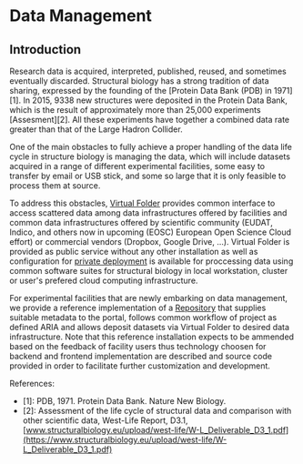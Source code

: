 # Data Management

## Introduction

  
Research data is acquired, interpreted, published, reused, and sometimes eventually discarded. Structural biology has a strong tradition of data sharing, expressed by the founding of the [Protein Data Bank (PDB) in 1971][1]. In 2015, 9338 new structures were deposited in the Protein Data Bank, which is the result of approximately more than 25,000 experiments [Assesment][2]. All these experiments have together a combined data rate greater than that of the Large Hadron Collider.

One of the main obstacles to fully achieve a proper handling of the data life cycle in structure biology is managing the data, which will include datasets acquired in a range of different experimental facilities, some easy to transfer by email or USB stick, and some so large that it is only feasible to process them at source.

To address this obstacles, [Virtual Folder](virtual-folder/) provides common interface to access scattered data among data infrastructures offered by facilities and common data infrastructures offered by scientific community \(EUDAT, Indico, and others now in upcoming \(EOSC\) European Open Science Cloud effort\) or commercial vendors \(Dropbox, Google Drive, ...\). Virtual Folder is provided as public service without any other installation as well as configuration for [private deployment](virtual-machines.md) is available for proccessing data using common software suites for structural biology in local workstation, cluster or user's prefered cloud computing infrastructure.

For experimental facilities that are newly embarking on data management, we provide a reference implementation of a [Repository](repository/) that supplies suitable metadata to the portal, follows common workflow of project as defined ARIA and allows deposit datasets via Virtual Folder to desired data infrastructure. Note that this reference installation expects to be ammended based on the feedback of facility users thus technology choosen for backend and frontend implementation are described and source code provided in order to facilitate further customization and development.

References:
- [1]: PDB, 1971. Protein Data Bank. Nature New Biology.
- [2]: Assessment of the life cycle of structural data and comparison with other scientific data, West-Life Report, D3.1, [www.structuralbiology.eu/upload/west-life/W-L_Deliverable_D3_1.pdf](https://www.structuralbiology.eu/upload/west-life/W-L_Deliverable_D3_1.pdf)